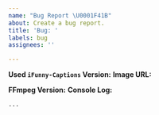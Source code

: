 ```yaml
---
name: "Bug Report \U0001F41B"
about: Create a bug report.
title: 'Bug: '
labels: bug
assignees: ''

---
```


<!--

Before reporting:

1. Please visit the "Known Issues" page in wiki.
2. Set "Logs" key in configuration file to True.

-->
**Used `iFunny-Captions` Version:** 
**Image URL:** 

**FFmpeg Version:** 
**Console Log:**
```bash
...
```
